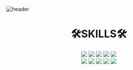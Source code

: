 ![header](https://capsule-render.vercel.app/api?type=waving&color=auto&height=300&section=header&text=Hyeona%20🐣&fontSize=90)

<div align=center><h1>🛠️SKILLS🛠️</h1></div>
<div align=center>
  <img src="https://img.shields.io/badge/JAVA-007396?style=for-the-badge&logo=java&logoColor=white">
  <img src="https://img.shields.io/badge/SpringBoot-6DB33F?style=flat&logo=Spring Boot&logoColor=white"/>
  <img src="https://img.shields.io/badge/mysql-4479A1?style=flat&logo=mysql&logoColor=white">

  <img src="https://img.shields.io/badge/python-3776AB?style=flat&logo=python&logoColor=white">
  <img src="https://img.shields.io/badge/c-A8B9CC?style=flat&logo=c&logoColor=white">
  <br>

  <img src="https://img.shields.io/badge/html5-E34F26?style=flat&logo=html5&logoColor=white">
  <img src="https://img.shields.io/badge/css-1572B6?style=flat&logo=css3&logoColor=white">
  <img src="https://img.shields.io/badge/javascript-F7DF1E?style=flat&logo=javascript&logoColor=black">

  <img src="https://img.shields.io/badge/vue.js-4FC08D?style=flat&logo=vue.js&logoColor=black">
  <img src="https://img.shields.io/badge/react-61DAFB?style=flat&logo=react&logoColor=white">
</div>
